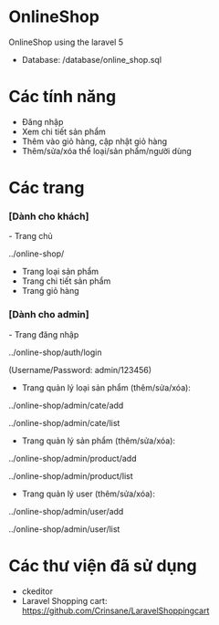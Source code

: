 # OnlineShop
OnlineShop using the laravel 5
- Database: /database/online_shop.sql

# Các tính năng
- Đăng nhập
- Xem chi tiết sản phẩm
- Thêm vào giỏ hàng, cập nhật giỏ hàng
- Thêm/sửa/xóa thể loại/sản phẩm/người dùng

# Các trang
<h3> [Dành cho khách] </h3>
- Trang chủ

../online-shop/
- Trang loại sản phẩm
- Trang chi tiết sản phẩm
- Trang giỏ hàng

<h3> [Dành cho admin] </h3>
- Trang đăng nhập

../online-shop/auth/login

(Username/Password: admin/123456)
- Trang quản lý loại sản phẩm (thêm/sửa/xóa):

../online-shop/admin/cate/add

../online-shop/admin/cate/list

- Trang quản lý sản phẩm (thêm/sửa/xóa):

../online-shop/admin/product/add

../online-shop/admin/product/list

- Trang quản lý user (thêm/sửa/xóa):

../online-shop/admin/user/add

../online-shop/admin/user/list


# Các thư viện đã sử dụng
- ckeditor
- Laravel Shopping cart: https://github.com/Crinsane/LaravelShoppingcart
